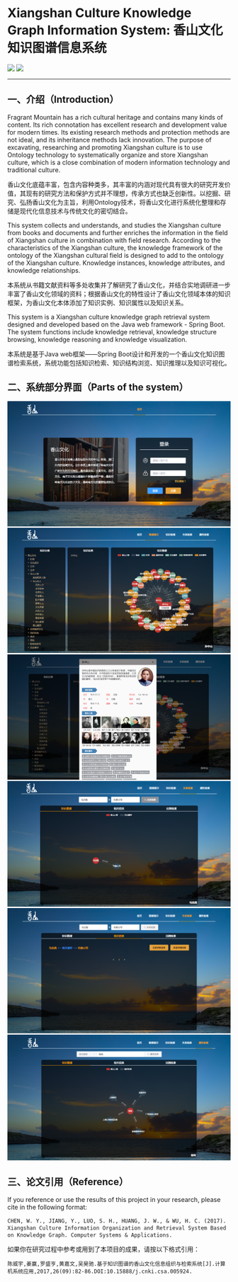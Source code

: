 # Xiangshan Culture Knowledge Graph Information System: 香山文化知识图谱信息系统

![](https://img.shields.io/badge/language-Java-yellow.svg)
![](https://img.shields.io/badge/license-Apache_2.0-green.svg)

----

## 一、介绍（Introduction）

Fragrant Mountain has a rich cultural heritage and contains many kinds of content. Its rich connotation has excellent research and development value for modern times. Its existing research methods and protection methods are not ideal, and its inheritance methods lack innovation. The purpose of excavating, researching and promoting Xiangshan culture is to use Ontology technology to systematically organize and store Xiangshan culture, which is a close combination of modern information technology and traditional culture.

香山文化底蕴丰富，包含内容种类多，其丰富的内涵对现代具有很大的研究开发价值，其现有的研究方法和保护方式并不理想，传承方式也缺乏创新性。以挖掘、研究、弘扬香山文化为主旨，利用Ontology技术，将香山文化进行系统化整理和存储是现代化信息技术与传统文化的密切结合。

This system collects and understands, and studies the Xiangshan culture from books and documents and further enriches the information in the field of Xiangshan culture in combination with field research. According to the characteristics of the Xiangshan culture, the knowledge framework of the ontology of the Xiangshan cultural field is designed to add to the ontology of the Xiangshan culture. Knowledge instances, knowledge attributes, and knowledge relationships.

本系统从书籍文献资料等多处收集并了解研究了香山文化，并结合实地调研进一步丰富了香山文化领域的资料；根据香山文化的特性设计了香山文化领域本体的知识框架，为香山文化本体添加了知识实例、知识属性以及知识关系。

This system is a Xiangshan culture knowledge graph retrieval system designed and developed based on the Java web framework - Spring Boot. The system functions include knowledge retrieval, knowledge structure browsing, knowledge reasoning and knowledge visualization.

本系统是基于Java web框架——Spring Boot设计和开发的一个香山文化知识图谱检索系统，系统功能包括知识检索、知识结构浏览、知识推理以及知识可视化。

## 二、系统部分界面（Parts of the system）
![](pics/001.png)
![](pics/002.png)
![](pics/003.png)
![](pics/004.png)
![](pics/005.png)
![](pics/006.png)

## 三、论文引用（Reference）

If you reference or use the results of this project in your research, please cite in the following format:

```
CHEN, W. Y., JIANG, Y., LUO, S. H., HUANG, J. W., & WU, H. C. (2017). Xiangshan Culture Information Organization and Retrieval System Based on Knowledge Graph. Computer Systems & Applications.
```

如果你在研究过程中参考或用到了本项目的成果，请按以下格式引用：

```
陈威宇,姜赢,罗盛亨,黄嘉文,吴昊驰.基于知识图谱的香山文化信息组织与检索系统[J].计算机系统应用,2017,26(09):82-86.DOI:10.15888/j.cnki.csa.005924.
```
